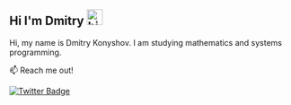 ## Hi I'm Dmitry <img src="https://user-images.githubusercontent.com/1303154/88677602-1635ba80-d120-11ea-84d8-d263ba5fc3c0.gif" width="28px" alt="hi">

Hi, my name is Dmitry Konyshov. I am studying mathematics and systems programming.

:mailbox: Reach me out!

[![Twitter Badge](https://img.shields.io/badge/-@DmitryKonyshov-1ca0f1?style=flat&labelColor=1ca0f1&logo=twitter&logoColor=white&link=https://twitter.com/DmitryKonyshov)](https://twitter.com/DmitryKonyshov)
